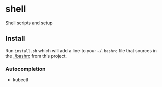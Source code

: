 # shell

Shell scripts and setup

## Install

Run `install.sh` which will add a line to your `~/.bashrc` file that sources in
the [./bashrc](./.bashrc) from this project.


### Autocompletion

* kubectl
